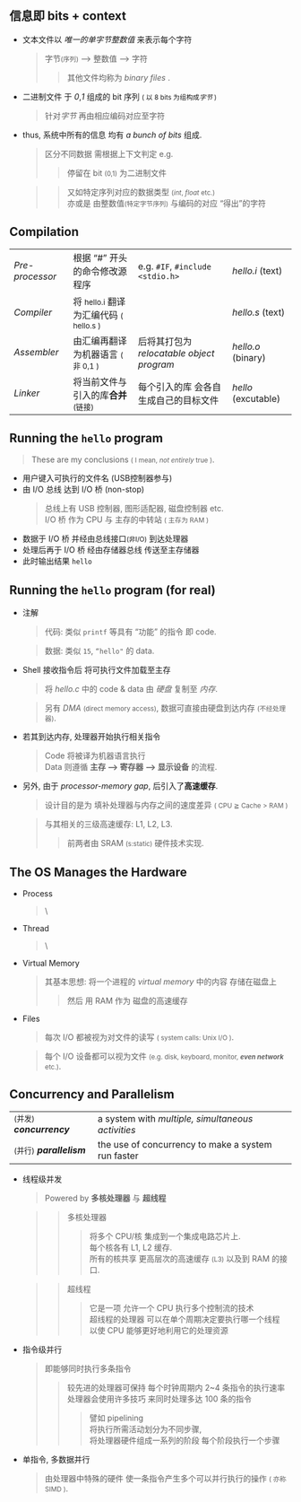 
## 信息即 **bits** + **context**
- 文本文件以 *唯一的单字节整数值* 来表示每个字符 
  > 字节<small>(序列)</small> --> 整数值 --> 字符
  > > 其他文件均称为 *binary files* .
- 二进制文件 于 *0*,*1* 组成的 bit 序列 <small>( 以 8 bits 为组构成*字节* )</small> 
	> 针对*字节* 再由相应编码对应至字符
- thus, 系统中所有的信息 均有 *a bunch of bits* 组成.
	> 区分不同数据 需根据上下文判定 
	> e.g. 
	> > 停留在 bit <small>(0,1)</small> 为二进制文件<br>

	> > 又如特定序列对应的数据类型 <small>(*int*, *float* etc.)</small><br>
	> > 亦或是 由整数值<small>(特定字节序列)</small> 与编码的对应 “得出”的字符

## Compilation
|||||
|--|--|--|--|
| *Pre-processor* | 根据 “#” 开头的命令修改源程序 | e.g. ```#IF```, ```#include <stdio.h>``` | *hello.i* (text) |
| *Compiler* | 将 <small>hello.i</small> 翻译为汇编代码 <small>( hello.s )</small> |  | *hello.s* (text) |
| *Assembler* | 由汇编再翻译为机器语言 <small>( 非 0,1 )</small> | 后将其打包为 *relocatable object program* | *hello.o* (binary) |
| *Linker* | 将当前文件与引入的库**合并** <small>(链接)</small> | 每个引入的库 会各自生成自己的目标文件 | *hello* (excutable) |

## Running the ```hello``` program 
> These are my conclusions <small>( I mean, *not entirely* true )</small>.

- 用户键入可执行的文件名 (USB控制器参与)
- 由 I/O 总线 达到 I/O 桥 (non-stop)
	> 总线上有 USB 控制器, 图形适配器, 磁盘控制器 etc.<br>
	> I/O 桥 作为 CPU 与 主存的中转站 <small>( 主存为 RAM )</small> 
- 数据于 I/O 桥 并经由总线接口<small>(非I/O)</small> 到达处理器
- 处理后再于 I/O 桥 经由存储器总线 传送至主存储器 
- 此时输出结果 ```hello```

## Running the ```hello``` program (**for real**)
- 注解
	> 代码: 类似 ```printf``` 等具有 “功能” 的指令 即 code.

	> 数据: 类似 ```15```, ```“hello"``` 的 data.

- Shell 接收指令后 将可执行文件加载至主存
	> 将 *hello.c* 中的 code & data 由 *硬盘* 复制至 *内存*.<br>

	> 另有 *DMA* <small>(direct memory access)</small>, 数据可直接由硬盘到达内存 <small>(不经处理器)</small>. 
- 若其到达内存, 处理器开始执行相关指令 
	> Code 将被译为机器语言执行<br>
	> Data 则遵循 **主存 --> 寄存器 --> 显示设备** 的流程.

- 另外, 由于 *processor-memory gap*, 后引入了**高速缓存**.
	> 设计目的是为 填补处理器与内存之间的速度差异 <small>( CPU ≧ Cache > RAM )</small><br>
	
	> 与其相关的三级高速缓存: L1, L2, L3. 
	>> 前两者由 SRAM <small>(s:static)</small> 硬件技术实现.

## The OS Manages the Hardware
- Process 
	> \\

- Thread
	> \\

- Virtual Memory 
	> 其基本思想: 将一个进程的 *virtual memory* 中的内容 存储在磁盘上
	>> 然后 用 RAM 作为 磁盘的高速缓存

- Files 
	> 每次 I/O 都被视为对文件的读写 <small>( system calls: Unix I/O )</small>.
	
	> 每个 I/O 设备都可以视为文件 <small>(e.g. disk, keyboard, monitor, ***even network*** etc.)</small>.

## Concurrency and Parallelism
|||
|----|----|
| <small>(并发)</small> ***concurrency*** | a system with *multiple, simultaneous activities* | 
| <small>(并行)</small> ***parallelism*** | the use of concurrency to make a system run faster | 

- 线程级并发
	> Powered by **多核处理器** 与 **超线程** 
	
	>> 多核处理器
	>>> 将多个 CPU/核 集成到一个集成电路芯片上.<br>
	>>> 每个核各有 L1, L2 缓存.<br>所有的核共享 更高层次的高速缓存 <small>(L3)</small> 以及到 RAM 的接口.
	
	>> 超线程
	>>> 它是一项 允许一个 CPU 执行多个控制流的技术<br>
	>>> 超线程的处理器 可以在单个周期决定要执行哪一个线程<br>以使 CPU 能够更好地利用它的处理资源
	
- 指令级并行
	> 即能够同时执行多条指令
	>> 较先进的处理器可保持 每个时钟周期内 2\~4 条指令的执行速率<br>
	>> 处理器会使用许多技巧 来同时处理多达 100 条的指令 
	>>> 譬如 pipelining<br>
	>>> 将执行所需活动划分为不同步骤, <br>将处理器硬件组成一系列的阶段 每个阶段执行一个步骤
	
- 单指令, 多数据并行
	> 由处理器中特殊的硬件 使一条指令产生多个可以并行执行的操作 <small>( 亦称 SIMD )</small>.
	
